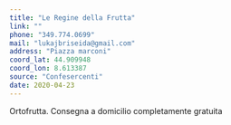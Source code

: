 ```yaml
---
title: "Le Regine della Frutta"
link: ""
phone: "349.774.0699"
mail: "lukajbriseida@gmail.com"
address: "Piazza marconi"
coord_lat: 44.909948
coord_lon: 8.613387 
source: "Confesercenti"
date: 2020-04-23
---
```

Ortofrutta. Consegna a domicilio completamente gratuita

